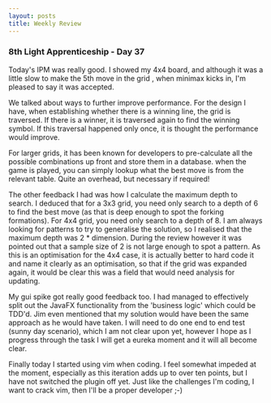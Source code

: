 ```yaml
---
layout: posts
title: Weekly Review
---
```

### 8th Light Apprenticeship - Day 37

Today's IPM was really good. I showed my 4x4 board, and although it was a little slow to make the 5th move in the grid , when minimax kicks in, I'm pleased to say it was accepted. 

<!--break--> 

We talked about ways to further improve performance. For the design I have, when establishing whether there is a winning line, the grid is traversed. If there is a winner, it is traversed again to find the winning symbol. If this traversal happened only once, it is thought the performance would improve.

For larger grids, it has been known for developers to pre-calculate all the possible combinations up front and store them in a database. when the game is played, you can simply lookup what the best move is from the relevant table. Quite an overhead, but necessary if required!

The other feedback I had was how I calculate the maximum depth to search. I deduced that for a 3x3 grid, you need only search to a depth of 6 to find the best move (as that is deep enough to spot the forking formations). For 4x4 grid, you need only search to a depth of 8. I am always looking for patterns to try to generalise the solution, so I realised that the maximum depth was 2 * dimension. During the review however it was pointed out that a sample size of 2 is not large enough to spot a pattern. As this is an optimisation for the 4x4 case, it is actually better to hard code it and name it clearly as an optimisation, so that if the grid was expanded again, it would be clear this was a field that would need analysis for updating.

My gui spike got really good feedback too. I had managed to effectively split out the JavaFX functionality from the 'business logic' which could be TDD'd. Jim even mentioned that my solution would have been the same approach as he would have taken. I will need to do one end to end test (sunny day scenario), which I am not clear upon yet, however I hope as I progress through the task I will get a eureka moment and it will all become clear.

Finally today I started using vim when coding. I feel somewhat impeded at the moment, especially as this iteration adds up to over ten points, but I have not switched the plugin off yet. Just like the challenges I'm coding, I want to crack vim, then I'll be a proper developer ;-)